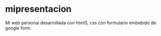 # mipresentacion
Mi web personal desarrollada con html5, css con formulario embebido de google form.
